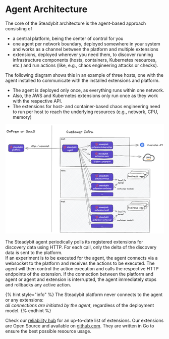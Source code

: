 # Agent Architecture

The core of the Steadybit architecture is the agent-based approach consisting of

* a central platform, being the center of control for you
* one agent per network boundary, deployed somewhere in your system and works as a channel between the platform and multiple extensions
* extensions, deployed wherever you need them,  to discover running infrastructure components (hosts, containers, Kubernetes resources, etc.) and run actions (like, e.g., chaos engineering attacks or checks).

The following diagram shows this in an example of three hosts, one with the agent installed to communicate with the installed extensions and platform.
* The agent is deployed only once, as everything runs within one network.
* Also, the AWS and Kubernetes extensions only run once as they work with the respective API.
* The extensions for host- and container-based chaos engineering need to run per host to reach the underlying resources (e.g., network, CPU, memory)

![Steadybit agent and extension architecture](architecture-agent.png)

The Steadybit agent periodically polls its registered extensions for discovery data using HTTP. For each call, only the delta of the discovery data is sent to the platform.\
If an experiment is to be executed for the agent, the agent connects via a websocket to the platform and receives the actions to be executed. The agent will then control the action execution and calls the respective HTTP endpoints of the extension. If the connection between the platform and agent or agent and extension is interrupted, the agent immediately stops and rollbacks any active action.

{% hint style="info" %}
The Steadybit platform never connects to the agent or any extensions: \
_all connections are initiated by the agent_, regardless of the deployment model.
{% endhint %}

Check our [reliability hub](https://hub.steadybit.com/extensions) for an up-to-date list of extensions. Our extensions are Open Source and available on [github.com](https://github.com/steadybit). They are written in Go to ensure the best possible resource usage.

